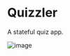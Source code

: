 <h1>Quizzler</h1>
 A stateful quiz app.
 
![image](https://user-images.githubusercontent.com/109033080/192145935-47de0cc4-6a02-4dd8-92ff-6878262c6c33.png)

